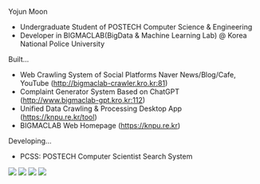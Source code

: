 Yojun Moon

- Undergraduate Student of POSTECH Computer Science & Engineering 
- Developer in BIGMACLAB(BigData & Machine Learning Lab) @ Korea National Police University

Built...

- Web Crawling System of Social Platforms Naver News/Blog/Cafe, YouTube (http://bigmaclab-crawler.kro.kr:81)
- Complaint Generator System Based on ChatGPT (http://www.bigmaclab-gpt.kro.kr:112)
- Unified Data Crawling & Processing Desktop App (https://knpu.re.kr/tool)
- BIGMACLAB Web Homepage (https://knpu.re.kr)

Developing...

- PCSS: POSTECH Computer Scientist Search System

<!---
yojun313/yojun313 is a ✨ special ✨ repository because its `README.md` (this file) appears on your GitHub profile.
You can click the Preview link to take a look at your changes.
--->
<img src="https://img.shields.io/badge/Python-3776AB?style=flat-square&logo=Python&logoColor=white"/>  <img src="https://img.shields.io/badge/Node.js-339933?style=flat-square&logo=Node.js&logoColor=white"/> <a href="https://www.instagram.com/yo_jjun/" target="_blank">  <img src="https://img.shields.io/badge/Instagram-E4405F?style=flat&logo=Instagram&logoColor=white"/></a> <img src="https://img.shields.io/badge/macOS-000000?style=flat&logo=macOS&logoColor=white"/></a>
